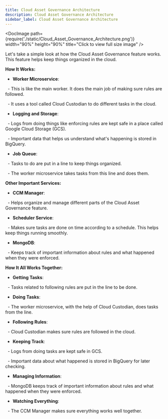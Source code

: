 ```yaml
---
title: Cloud Asset Governance Architecture
description: Cloud Asset Governance Architecture
sidebar_label: Cloud Asset Governance Architecture
---
```


<DocImage path={require('./static/Cloud_Asset_Governance_Architecture.png')} width="90%" height="90%" title="Click to view full size image" />

Let's take a simple look at how the Cloud Asset Governance feature works. This feature helps keep things organized in the cloud.

**How It Works:**

- **Worker Microservice**:

  - This is like the main worker. It does the main job of making sure rules are followed.

  - It uses a tool called Cloud Custodian to do different tasks in the cloud.

- **Logging and Storage**:

  - Logs from doing things like enforcing rules are kept safe in a place called Google Cloud Storage (GCS).

  - Important data that helps us understand what's happening is stored in BigQuery.

- **Job Queue**:

  - Tasks to do are put in a line to keep things organized.

  - The worker microservice takes tasks from this line and does them.

**Other Important Services:**

- **CCM Manager**:

  - Helps organize and manage different parts of the Cloud Asset Governance feature.

- **Scheduler Service**:

  - Makes sure tasks are done on time according to a schedule. This helps keep things running smoothly.

- **MongoDB**:

  - Keeps track of important information about rules and what happened when they were enforced.

**How It All Works Together:**

- **Getting Tasks**:

  - Tasks related to following rules are put in the line to be done.

- **Doing Tasks**:

  - The worker microservice, with the help of Cloud Custodian, does tasks from the line.

- **Following Rules**:

  - Cloud Custodian makes sure rules are followed in the cloud.

- **Keeping Track**:

  - Logs from doing tasks are kept safe in GCS.

  - Important data about what happened is stored in BigQuery for later checking.

- **Managing Information**:

  - MongoDB keeps track of important information about rules and what happened when they were enforced.

- **Watching Everything**:

  - The CCM Manager makes sure everything works well together.